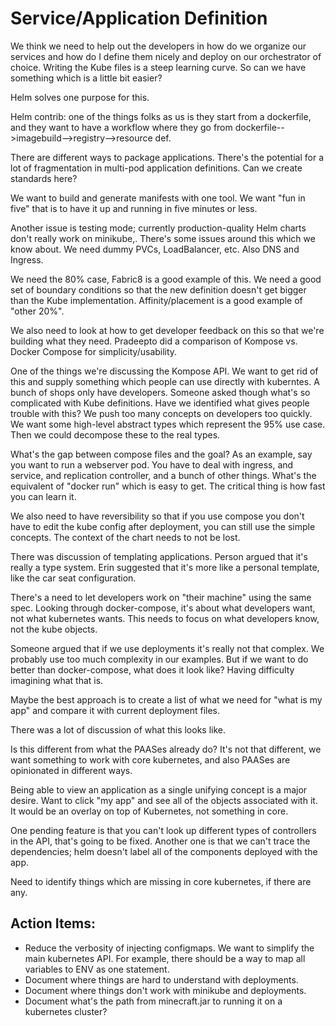 # Service/Application Definition

We think we need to help out the developers in how do we organize our services and how do I define them nicely and deploy on our orchestrator of choice.  Writing the Kube files is a steep learning curve.  So can we have something which is a little bit easier?

Helm solves one purpose for this.  

Helm contrib: one of the things folks as us is they start from a dockerfile, and they want to have a workflow where they go from dockerfile-->imagebuild-->registry-->resource def.

There are different ways to package applications.  There's the potential for a lot of fragmentation in multi-pod application definitions.  Can we create standards here?

We want to build and generate manifests with one tool.  We want "fun in five" that is to have it up and running in five minutes or less.

Another issue is testing mode; currently production-quality Helm charts don't really work on minikube,.  There's some issues around this which we know about.  We need dummy PVCs, LoadBalancer, etc.   Also DNS and Ingress.

We need the 80% case, Fabric8 is a good example of this.  We need a good set of boundary conditions so that the new definition doesn't get bigger than the Kube implementation. Affinity/placement is a good example of "other 20%".  

We also need to look at how to get developer feedback on this so that we're building what they need.  Pradeepto did a comparison of Kompose vs. Docker Compose for simplicity/usability.

One of the things we're discussing the Kompose API.  We want to get rid of this and supply something which people can use directly with kuberntes.  A bunch of shops only have developers.  Someone asked though what's so complicated with Kube definitions.  Have we identified what gives people trouble with this?  We push too many concepts on developers too quickly.  We want some high-level abstract types which represent the 95% use case.  Then we could decompose these to the real types.

What's the gap between compose files and the goal?  As an example, say you want to run a webserver pod.  You have to deal with ingress, and service, and replication controller, and a bunch of other things.  What's the equivalent of "docker run" which is easy to get. The critical thing is how fast you can learn it.

We also need to have reversibility so that if you use compose you don't have to edit the kube config after deployment, you can still use the simple concepts.  The context of the chart needs to not be lost.

There was discussion of templating applications.  Person argued that it's really a type system.  Erin suggested that it's more like a personal template, like the car seat configuration.  

There's a need to let developers work on "their machine" using the same spec.  Looking through docker-compose, it's about what developers want, not what kubernetes wants.  This needs to focus on what developers know, not the kube objects.

Someone argued that if we use deployments it's really not that complex.  We probably use too much complexity in our examples.  But if we want to do better than docker-compose, what does it look like?  Having difficulty imagining what that is.  

Maybe the best approach is to create a list of what we need for "what is my app" and compare it with current deployment files.  

There was a lot of discussion of what this looks like.

Is this different from what the PAASes already do?  It's not that different, we want something to work with core kubernetes, and also PAASes are opinionated in different ways.

Being able to view an application as a single unifying concept is a major desire.   Want to click "my app" and see all of the objects associated with it.  It would be an overlay on top of Kubernetes, not something in core.

One pending feature is that you can't look up different types of controllers in the API, that's going to be fixed.  Another one is that we can't trace the dependencies; helm doesn't label all of the components deployed with the app.

Need to identify things which are missing in core kubernetes, if there are any.

## Action Items:

* Reduce the verbosity of injecting configmaps.  We want to simplify the main kubernetes API.  For example, there should be a way to map all variables to ENV as one statement.
* Document where things are hard to understand with deployments.
* Document where things don't work with minikube and deployments.
* Document what's the path from minecraft.jar to running it on a kubernetes cluster?
